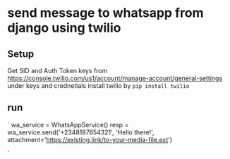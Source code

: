 # send message to whatsapp from django using twilio

## Setup
Get SID and Auth Token keys from https://console.twilio.com/us1/account/manage-account/general-settings under keys and crednetials
install twilio by 
`pip install twilio`

## run
`
wa_service = WhatsAppService()
resp = wa_service.send('+2348187654321', 'Hello there!', attachment='https://existing.link/to-your-media-file.ext')

`